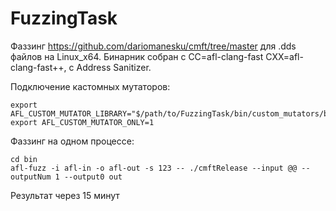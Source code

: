# FuzzingTask

Фаззинг https://github.com/dariomanesku/cmft/tree/master для .dds файлов на Linux_x64. Бинарник собран с CC=afl-clang-fast CXX=afl-clang-fast++, с Address Sanitizer. 

Подключение кастомных мутаторов:
```
export AFL_CUSTOM_MUTATOR_LIBRARY="$/path/to/FuzzingTask/bin/custom_mutators/bit_flip.so;/path/to/FuzzingTask/bin/custom_mutators/arithmetics.so"
export AFL_CUSTOM_MUTATOR_ONLY=1
```

Фаззинг на одном процессе:
```
cd bin
afl-fuzz -i afl-in -o afl-out -s 123 -- ./cmftRelease --input @@ --outputNum 1 --output0 out
```

Результат через 15 минут
